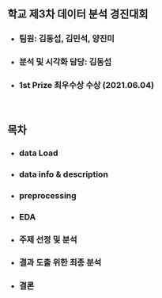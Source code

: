 ## 학교 제3차 데이터 분석 경진대회
* ### 팀원: 김동섭, 김민석, 양진미
* ### 분석 및 시각화 담당: 김동섭
* ### 1st Prize 최우수상 수상 (2021.06.04)
<br>

## 목차
* ### data Load
* ### data info & description
* ### preprocessing
* ### EDA
* ### 주제 선정 및 분석
* ### 결과 도출 위한 최종 분석
* ### 결론
